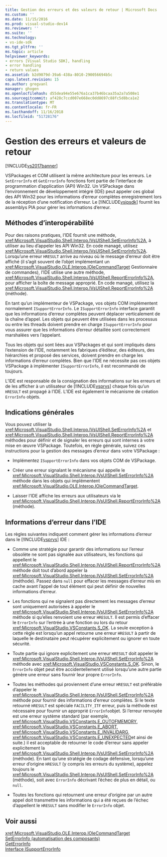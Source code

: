 ```yaml
---
title: Gestion des erreurs et des valeurs de retour | Microsoft Docs
ms.custom: ''
ms.date: 11/15/2016
ms.prod: visual-studio-dev14
ms.reviewer: ''
ms.suite: ''
ms.technology:
- vs-ide-sdk
ms.tgt_pltfrm: ''
ms.topic: article
helpviewer_keywords:
- errors [Visual Studio SDK], handling
- error handling
- return values
ms.assetid: b2d9079d-39a6-438a-8010-290056694b5c
caps.latest.revision: 15
ms.author: gregvanl
manager: ghogen
ms.openlocfilehash: d55dea94e55e676a1ca37b46bcaa35a2a7a508e1
ms.sourcegitcommit: af428c7ccd007e668ec0dd8697c88fc5d8bca1e2
ms.translationtype: MT
ms.contentlocale: fr-FR
ms.lasthandoff: 11/16/2018
ms.locfileid: "51728176"
---
```

# <a name="error-handling-and-return-values"></a>Gestion des erreurs et valeurs de retour
[!INCLUDE[vs2017banner](../includes/vs2017banner.md)]

VSPackages et COM utilisent la même architecture pour les erreurs. Le `SetErrorInfo` et `GetErrorInfo` fonctions font partie de l’interface de programmation d’application (API) Win32. Un VSPackage dans l’environnement de développement intégré (IDE) peut appeler ces global des API Win32 pour les informations d’erreur complètes enregistrement lors de la réception d’une notification d’erreur. Le [!INCLUDE[vsipsdk](../includes/vsipsdk-md.md)] fournit les assemblys PIA pour gérer les informations d’erreur.  
  
## <a name="interop-methods"></a>Méthodes d’interopérabilité  
 Pour des raisons pratiques, l’IDE fournit une méthode, <xref:Microsoft.VisualStudio.Shell.Interop.IVsUIShell.SetErrorInfo%2A>, à utiliser au lieu d’appeler les API Win32. En code managé, utilisez <xref:Microsoft.VisualStudio.Shell.Interop.IVsUIShell.SetErrorInfo%2A>. Lorsqu’une erreur `HRESULT` arrive au niveau où le message d’erreur doit être affiché (il s’agit souvent de l’objet implémentant un <xref:Microsoft.VisualStudio.OLE.Interop.IOleCommandTarget> Gestionnaire de commandes), l’IDE utilise une autre méthode, <xref:Microsoft.VisualStudio.Shell.Interop.IVsUIShell.ReportErrorInfo%2A>, pour afficher la boîte de message approprié. En code managé, utilisez la <xref:Microsoft.VisualStudio.Shell.Interop.IVsUIShell.ReportErrorInfo%2A> (méthode).  
  
 En tant qu’un implémenteur de VSPackage, vos objets COM implémentent normalement `ISupportErrorInfo`. Le `ISupportErrorInfo` interface garantit que les informations d’erreur complètes peuvent déplacer verticalement de la chaîne d’appel. Les objets qui peuvent être utilisées dans les processus ou entre les threads doivent prendre en charge `ISupportErrorInfo` pour vous assurer que les informations d’erreur détaillée sont correctement marshalées vers l’appelant.  
  
 Tous les objets qui sont liées aux VSPackages et qui sont impliqués dans l’extension de l’IDE, notamment les fabriques d’éditeur, des éditeurs, des hiérarchies et proposé des services, doivent prendre en charge les informations d’erreur complètes. Bien que l’IDE ne nécessite pas ces objets VSPackage à implémenter `ISupportErrorInfo`, il est recommandé de toujours.  
  
 L’IDE est responsable de la consignation des informations sur les erreurs et de les afficher à un utilisateur de [!INCLUDE[vsprvs](../includes/vsprvs-md.md)] chaque fois qu’un `HRESULT` est propagé à l’IDE. L’IDE est également le mécanisme de création `ErrorInfo` objets.  
  
## <a name="general-guidelines"></a>Indications générales  
 Vous pouvez utiliser la <xref:Microsoft.VisualStudio.Shell.Interop.IVsUIShell.SetErrorInfo%2A> et <xref:Microsoft.VisualStudio.Shell.Interop.IVsUIShell.ReportErrorInfo%2A> méthodes pour définir et de signaler les erreurs qui sont internes à votre mise en œuvre VSPackage. Toutefois, en règle générale, suivez ces instructions pour la gestion des messages d’erreur dans votre VSPackage :  
  
-   Implémentez `ISupportErrorInfo` dans vos objets COM de VSPackage.  
  
-   Créer une erreur signalant le mécanisme qui appelle le <xref:Microsoft.VisualStudio.Shell.Interop.IVsUIShell.SetErrorInfo%2A> méthode dans les objets qui implémentent <xref:Microsoft.VisualStudio.OLE.Interop.IOleCommandTarget>.  
  
-   Laisser l’IDE affiche les erreurs aux utilisateurs via le <xref:Microsoft.VisualStudio.Shell.Interop.IVsUIShell.ReportErrorInfo%2A> (méthode).  
  
## <a name="error-information-in-the-ide"></a>Informations d’erreur dans l’IDE  
 Les règles suivantes indiquent comment gérer les informations d’erreur dans le [!INCLUDE[vsprvs](../includes/vsprvs-md.md)] IDE :  
  
-   Comme une stratégie pour garantir des informations sur l’erreur obsolète ne sont pas signalée aux utilisateurs, les fonctions qui appellent le <xref:Microsoft.VisualStudio.Shell.Interop.IVsUIShell.ReportErrorInfo%2A> méthode doit tout d’abord appeler la <xref:Microsoft.VisualStudio.Shell.Interop.IVsUIShell.SetErrorInfo%2A> (méthode). Passez dans `null` pour effacer les messages d’erreur mis en cache avant l’appel de tout élément qui peut définir de nouvelles informations d’erreur.  
  
-   Les fonctions qui ne signalent pas directement les messages d’erreur sont uniquement autorisées à appeler le <xref:Microsoft.VisualStudio.Shell.Interop.IVsUIShell.SetErrorInfo%2A> méthode si qu’elles renvoient une erreur `HRESULT`. Il est permis d’effacer le `ErrorInfo` sur l’entrée à une fonction ou lors du retour <xref:Microsoft.VisualStudio.VSConstants.S_OK>. La seule exception à cette règle est lorsqu’un appel retourne une erreur `HRESULT` à partir de laquelle le destinataire peut récupérer explicitement ou ignorer en toute sécurité.  
  
-   Toute partie qui ignore explicitement une erreur `HRESULT` doit appeler le <xref:Microsoft.VisualStudio.Shell.Interop.IVsUIShell.SetErrorInfo%2A> méthode avec <xref:Microsoft.VisualStudio.VSConstants.S_OK>. Sinon, le `ErrorInfo` objet peut être accidentellement utilisé lorsqu’une autre partie génère une erreur sans fournir leur propre `ErrorInfo`.  
  
-   Toutes les méthodes qui proviennent d’une erreur `HRESULT` est préférable d’appeler le <xref:Microsoft.VisualStudio.Shell.Interop.IVsUIShell.SetErrorInfo%2A> méthode pour fournir des informations d’erreur complètes. Si le texte retourné `HRESULT` est spéciale `FACILITY_ITF` erreur, puis la méthode est nécessaire pour fournir un approprié `ErrorInfo`objet. Si l’erreur renvoyée est une erreur système standard (par exemple, <xref:Microsoft.VisualStudio.VSConstants.E_OUTOFMEMORY>, <xref:Microsoft.VisualStudio.VSConstants.E_ABORT>, <xref:Microsoft.VisualStudio.VSConstants.E_INVALIDARG>, <xref:Microsoft.VisualStudio.VSConstants.E_UNEXPECTED>et ainsi de suite.) il est acceptable de retourner le code d’erreur sans appeler explicitement la <xref:Microsoft.VisualStudio.Shell.Interop.IVsUIShell.SetErrorInfo%2A> (méthode). En tant qu’une stratégie de codage défensive, lorsqu’une erreur d’origine `HRESULT` (y compris les erreurs du système), appelez toujours le <xref:Microsoft.VisualStudio.Shell.Interop.IVsUIShell.SetErrorInfo%2A> (méthode), soit avec `ErrorInfo` décrivant l’échec de plus en détail, ou `null`.  
  
-   Toutes les fonctions qui retournent une erreur d’origine par un autre appel doit transmettre les informations qui a été reçues de l’échec d’appellent le `HRESULT` sans modifier le `ErrorInfo` objet.  
  
## <a name="see-also"></a>Voir aussi  
 <xref:Microsoft.VisualStudio.OLE.Interop.IOleCommandTarget>   
 [SetErrorInfo (automatisation des composants)](http://msdn.microsoft.com/en-us/8eaacfac-fc37-4eaa-870b-10b99d598d66)   
 [GetErrorInfo](http://msdn.microsoft.com/en-us/03317526-8c4f-4173-bc10-110c8112676a)   
 [Interface ISupportErrorInfo](http://msdn.microsoft.com/en-us/42d33066-36b4-4a5b-aa5d-46682e560f32)

